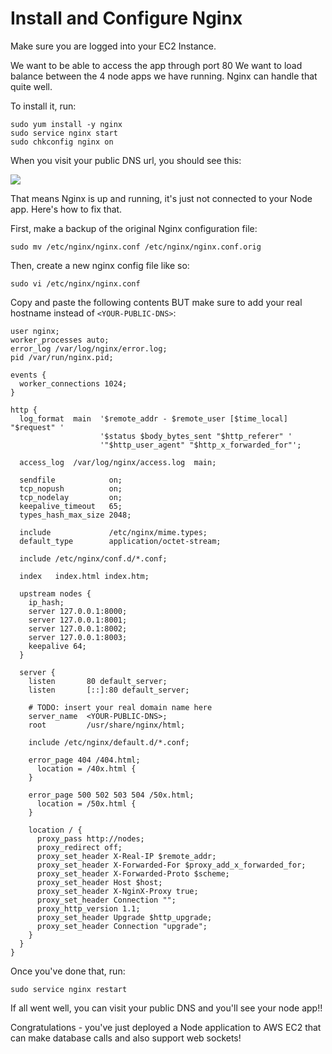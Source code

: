 # Install and Configure Nginx

Make sure you are logged into your EC2 Instance.

We want to be able to access the app through port 80
We want to load balance between the 4 node apps we have running.  Nginx can handle that quite well.

To install it, run:

```
sudo yum install -y nginx
sudo service nginx start
sudo chkconfig nginx on
```

When you visit your public DNS url, you should see this:

![](https://students-gschool-production.s3.amazonaws.com/uploads/asset/file/164/nginx-default.png)

That means Nginx is up and running, it's just not connected to your Node app.  Here's how to fix that.

First, make a backup of the original Nginx configuration file:

```
sudo mv /etc/nginx/nginx.conf /etc/nginx/nginx.conf.orig
```

Then, create a new nginx config file like so:

```
sudo vi /etc/nginx/nginx.conf
```

Copy and paste the following contents BUT make sure to add your real hostname instead of `<YOUR-PUBLIC-DNS>`:

```
user nginx;
worker_processes auto;
error_log /var/log/nginx/error.log;
pid /var/run/nginx.pid;

events {
  worker_connections 1024;
}

http {
  log_format  main  '$remote_addr - $remote_user [$time_local] "$request" '
                    '$status $body_bytes_sent "$http_referer" '
                    '"$http_user_agent" "$http_x_forwarded_for"';

  access_log  /var/log/nginx/access.log  main;

  sendfile            on;
  tcp_nopush          on;
  tcp_nodelay         on;
  keepalive_timeout   65;
  types_hash_max_size 2048;

  include             /etc/nginx/mime.types;
  default_type        application/octet-stream;

  include /etc/nginx/conf.d/*.conf;

  index   index.html index.htm;

  upstream nodes {
    ip_hash;
    server 127.0.0.1:8000;
    server 127.0.0.1:8001;
    server 127.0.0.1:8002;
    server 127.0.0.1:8003;
    keepalive 64;
  }

  server {
    listen       80 default_server;
    listen       [::]:80 default_server;

    # TODO: insert your real domain name here
    server_name  <YOUR-PUBLIC-DNS>;
    root         /usr/share/nginx/html;

    include /etc/nginx/default.d/*.conf;

    error_page 404 /404.html;
      location = /40x.html {
    }

    error_page 500 502 503 504 /50x.html;
      location = /50x.html {
    }

    location / {
      proxy_pass http://nodes;
      proxy_redirect off;
      proxy_set_header X-Real-IP $remote_addr;
      proxy_set_header X-Forwarded-For $proxy_add_x_forwarded_for;
      proxy_set_header X-Forwarded-Proto $scheme;
      proxy_set_header Host $host;
      proxy_set_header X-NginX-Proxy true;
      proxy_set_header Connection "";
      proxy_http_version 1.1;
      proxy_set_header Upgrade $http_upgrade;
      proxy_set_header Connection "upgrade";
    }
  }
}
```

Once you've done that, run:

```
sudo service nginx restart
```

If all went well, you can visit your public DNS and you'll see your node app!!

Congratulations - you've just deployed a Node application to AWS EC2 that can make database calls and also support web sockets!
